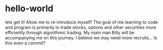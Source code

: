 # hello-world
lets get it!
Allow me to re-introduce myself!
The goal of me learning to code and program is primarily to trade stocks, options and other securities more efficiently through algorithmic trading. 
My main man Billy will be accompanying me on this journey.
I believe we may need more recruits...
Is this even a commit?
